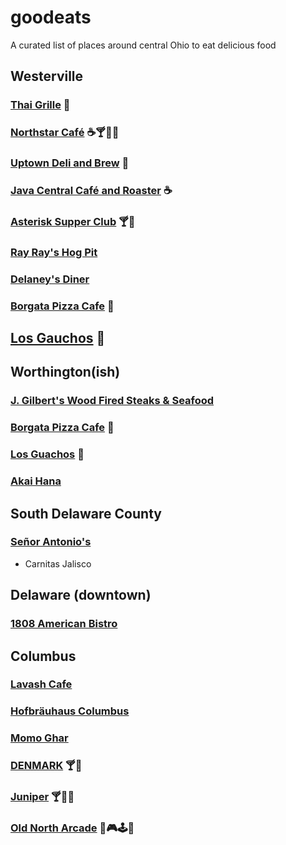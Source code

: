 # goodeats
A curated list of places around central Ohio to eat delicious food

## Westerville

### [Thai Grille](https://goo.gl/maps/hzekQnP451R2) 🍵

### [Northstar Café](https://goo.gl/maps/oSZokXS6wvR2) ☕️🍸🥃🍺

### [Uptown Deli and Brew](https://goo.gl/maps/t29SFQTzuAm) 🍺

### [Java Central Café and Roaster](https://goo.gl/maps/kcr7oKUa3352) ☕️

### [Asterisk Supper Club](https://goo.gl/maps/vxTu1pnkeRn) 🍸🥃

### [Ray Ray's Hog Pit](https://goo.gl/maps/LSN2TaTULr42)

### [Delaney's Diner](https://goo.gl/maps/nmJgncjT93T2)

### [Borgata Pizza Cafe](https://goo.gl/maps/fsWnFTs7vR62) 🍕

## [Los Gauchos](https://goo.gl/maps/rL3Q1kwKBE12) 🌮

## Worthington(ish)

### [J. Gilbert's Wood Fired Steaks & Seafood](https://goo.gl/maps/2g3FcYouNBA2)

### [Borgata Pizza Cafe](https://goo.gl/maps/o3QizcTe1672) 🍕

### [Los Guachos](https://goo.gl/maps/ohdWLEhxhPo) 🌮

### [Akai Hana](https://goo.gl/maps/DZEEpdvV1uJ2)

## South Delaware County

### [Señor Antonio's](https://goo.gl/maps/g6p5ZCnCQw22)

- Carnitas Jalisco

## Delaware (downtown)

### [1808 American Bistro](https://goo.gl/maps/8BATw8RWZg32)

## Columbus

### [Lavash Cafe](https://goo.gl/maps/UcTSbg1nUf52)

### [Hofbräuhaus Columbus](https://goo.gl/maps/bKfgFMeCsdz)

### [Momo Ghar](https://goo.gl/maps/dQuEXFx31zy)

### [DENMARK](https://goo.gl/maps/fDxfUidZrpz) 🍸🥃

### [Juniper](https://goo.gl/maps/fDxfUidZrpz) 🍸🥃🍔

### [Old North Arcade](https://goo.gl/maps/hPbk8qj13RN2) 🍺🎮🕹👾

